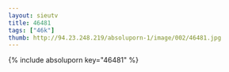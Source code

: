 ```yaml
--- 
layout: sieutv
title: 46481
tags: ["46k"]
thumb: http://94.23.248.219/absoluporn-1/image/002/46481.jpg
---
```

{% include absoluporn key="46481" %} 
